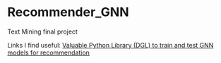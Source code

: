 # Recommender_GNN
 Text Mining final project

Links I find useful:
[Valuable Python Library (DGL) to train and test GNN models for recommendation](https://docs.dgl.ai/)
